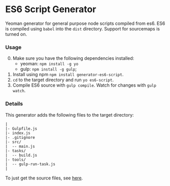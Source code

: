 # ES6 Script Generator
Yeoman generator for general purpose node scripts compiled from es6. ES6 is compiled using `babel` into the `dist` directory. Support for sourcemaps is turned on.

### Usage

0. Make sure you have the following dependencies installed:
    - yeoman: `npm install -g yo`
    - gulp: `npm install -g gulp`;
1. Install using npm `npm install generator-es6-script`.
2. `cd` to the target directory and run `yo es6-script`.
3. Compile ES6 source with `gulp compile`. Watch for changes with `gulp watch`.

### Details
This generator adds the following files to the target directory:

```
|
|- Gulpfile.js
|- index.js
|- .gitignore
|- src/
|  -- main.js
|- tasks/
|  -- build.js
|- tools/
|  -- gulp-run-task.js
|
```

To just get the source files, see [here](https://github.com/shahmeernavid/es6-script-starter).
